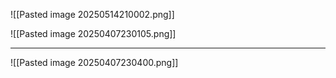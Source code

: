 ![[Pasted image 20250514210002.png]]

![[Pasted image 20250407230105.png]]

---
![[Pasted image 20250407230400.png]]
